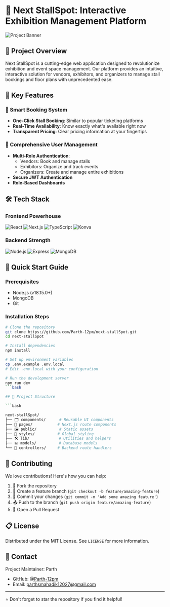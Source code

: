 # 🏢 Next StallSpot: Interactive Exhibition Management Platform

![Project Banner](https://via.placeholder.com/1200x300.png?text=Next+StallSpot)

## 🌟 Project Overview

Next StallSpot is a cutting-edge web application designed to revolutionize exhibition and event space management. Our platform provides an intuitive, interactive solution for vendors, exhibitors, and organizers to manage stall bookings and floor plans with unprecedented ease.

## 🚀 Key Features

### 🎫 Smart Booking System

- **One-Click Stall Booking**: Similar to popular ticketing platforms
- **Real-Time Availability**: Know exactly what's available right now
- **Transparent Pricing**: Clear pricing information at your fingertips

### 👥 Comprehensive User Management

- **Multi-Role Authentication**:
  - Vendors: Book and manage stalls
  - Exhibitors: Organize and track events
  - Organizers: Create and manage entire exhibitions
- **Secure JWT Authentication**
- **Role-Based Dashboards**

## 🛠️ Tech Stack

### Frontend Powerhouse

![React](https://img.shields.io/badge/React-61DAFB?style=for-the-badge&logo=react&logoColor=black)
![Next.js](https://img.shields.io/badge/Next.js-000000?style=for-the-badge&logo=nextdotjs&logoColor=white)
![TypeScript](https://img.shields.io/badge/TypeScript-3178C6?style=for-the-badge&logo=typescript&logoColor=white)
![Konva](https://img.shields.io/badge/Konva-F16A5E?style=for-the-badge)

### Backend Strength

![Node.js](https://img.shields.io/badge/Node.js-339933?style=for-the-badge&logo=nodedotjs&logoColor=white)
![Express](https://img.shields.io/badge/Express-000000?style=for-the-badge&logo=express&logoColor=white)
![MongoDB](https://img.shields.io/badge/MongoDB-47A248?style=for-the-badge&logo=mongodb&logoColor=white)

## 🚀 Quick Start Guide

### Prerequisites

- Node.js (v18.15.0+)
- MongoDB
- Git

### Installation Steps

```bash
# Clone the repository
git clone https://github.com/Parth-12pm/next-stallSpot.git
cd next-stallSpot

# Install dependencies
npm install

# Set up environment variables
cp .env.example .env.local
# Edit .env.local with your configuration

# Run the development server
npm run dev
```bash

## 📂 Project Structure

```bash

next-stallSpot/
├── 🗂️ components/      # Reusable UI components
├── 📄 pages/           # Next.js route components
├── 🖼️ public/          # Static assets
├── 🎨 styles/          # Global styling
├── 🛠️ lib/             # Utilities and helpers
├── 📊 models/          # Database models
└── 🔐 controllers/     # Backend route handlers

```

## 🤝 Contributing

We love contributions! Here's how you can help:

1. 🍴 Fork the repository
2. 🌿 Create a feature branch (`git checkout -b feature/amazing-feature`)
3. 💾 Commit your changes (`git commit -m 'Add some amazing feature'`)
4. 📤 Push to the branch (`git push origin feature/amazing-feature`)
5. 🔀 Open a Pull Request

## 📋 License

Distributed under the MIT License. See `LICENSE` for more information.

## 📧 Contact

Project Maintainer: Parth

- GitHub: [@Parth-12pm](https://github.com/Parth-12pm)
- Email: [parthsmahadik12027@gmail.com](parthsmahadik12027@gmail.com)

---

⭐ Don't forget to star the repository if you find it helpful!
